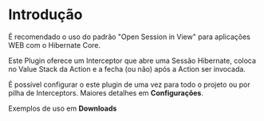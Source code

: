# Introdução #

É recomendado o uso do padrão "Open Session in View" para aplicações WEB com o Hibernate Core.

Este Plugin oferece um Interceptor  que abre uma Sessão Hibernate, coloca no Value Stack da Action e a fecha (ou não) após a Action ser invocada.

É possivel configurar o este plugin de uma vez para todo o projeto ou por pilha de Interceptors. Maiores detalhes em **Configurações**.


Exemplos de uso em **Downloads**